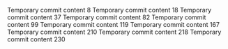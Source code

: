 Temporary commit content 8
Temporary commit content 18
Temporary commit content 37
Temporary commit content 82
Temporary commit content 99
Temporary commit content 119
Temporary commit content 167
Temporary commit content 210
Temporary commit content 218
Temporary commit content 230

